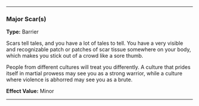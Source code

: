 ___
### Major Scar(s)
__Type:__ Barrier

Scars tell tales, and you have a lot of tales to tell. You have a very visible and recognizable patch or patches of scar tissue somewhere on your body, which makes you stick out of a crowd like a sore thumb.

People from different cultures will treat you differently. A culture that prides itself in martial prowess may see you as a strong warrior, while a culture where violence is abhorred may see you as a brute.

__Effect Value:__ Minor

___